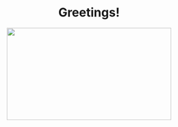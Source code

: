<h1 align="center">Greetings!</h1>
<p align="center">
<img src="https://github.com/caperongo/aesthetics/blob/c7802c74419f5fb7833cdcf19d60ab51303f51e0/for_readme_profile/pikuniku.gif" width="384" height="216"/>
</p>
<!--
**caperongo/caperongo** is a ✨ _special_ ✨ repository because its `README.md` (this file) appears on your GitHub profile.

Here are some ideas to get you started:

- 🔭 I’m currently working on ...
- 🌱 I’m currently learning ...
- 👯 I’m looking to collaborate on ...
- 🤔 I’m looking for help with ...
- 💬 Ask me about ...
- 📫 How to reach me: ...
- 😄 Pronouns: ...
- ⚡ Fun fact: ...
-->
